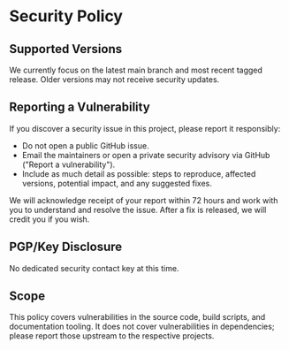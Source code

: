 # Security Policy

## Supported Versions

We currently focus on the latest main branch and most recent tagged release. Older versions may not receive security updates.

## Reporting a Vulnerability

If you discover a security issue in this project, please report it responsibly:

- Do not open a public GitHub issue.
- Email the maintainers or open a private security advisory via GitHub ("Report a vulnerability").
- Include as much detail as possible: steps to reproduce, affected versions, potential impact, and any suggested fixes.

We will acknowledge receipt of your report within 72 hours and work with you to understand and resolve the issue. After a fix is released, we will credit you if you wish.

## PGP/Key Disclosure

No dedicated security contact key at this time.

## Scope

This policy covers vulnerabilities in the source code, build scripts, and documentation tooling. It does not cover vulnerabilities in dependencies; please report those upstream to the respective projects.

